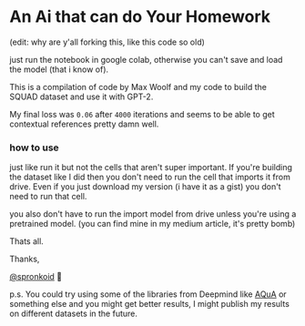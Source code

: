 # An Ai that can do Your Homework

(edit: why are y'all forking this, like this code so old)


just run the notebook in google colab, otherwise you can't save and load the model (that i know of).

This is a compilation of code by Max Woolf and my code to build the SQUAD dataset and use it with GPT-2.

My final loss was `0.06` after `4000` iterations and seems to be able to get contextual references pretty damn well.

### how to use

just like run it but not the cells that aren't super important. If you're building the dataset like I did then you don't need to run the cell that imports it from drive. Even if you just download my version (i have it as a gist) you don't need to run that cell.

you also don't have to run the import model from drive unless you're using a pretrained model. (you can find mine in my medium article, it's pretty bomb)



Thats all.

Thanks,

 [@spronkoid](https://twitter.com/spronkoid) :turtle:
 
 
 p.s. You could try using some of the libraries from Deepmind like [AQuA](https://github.com/deepmind/AQuA)
 or something else and you might get better results, I might publish my results on different datasets in the future.

